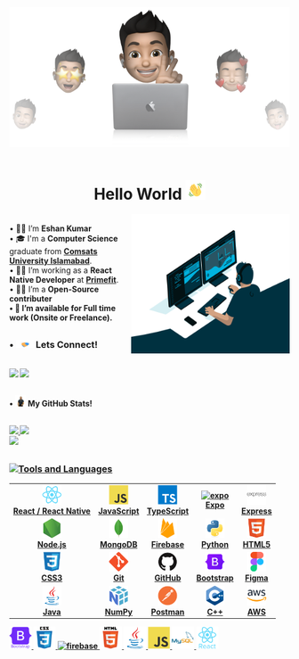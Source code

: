 <!--About myself!-->
<div align="center" >  
<img  src="Images/cover-photo.png" > </div>  </br> </a>
<div align="center" >  
  <h1> Hello World
 <img src="Images/shake-hand.gif" width="35px"> </h1>
</div>

<div align="left" >
<img align="right" height="250" width="285" src="Images/coding-boy.gif" > <br>
• 👨‍🎓 I’m <b>Eshan Kumar</b><br>
• 🎓 I'm a <b> Computer Science </b> graduate from <a href="https://www.comsats.edu.pk/"><b>Comsats University Islamabad</b></a>.<br>
• 👨‍💻 I’m working as a <b> React Native Developer</b> at <a href="https://primefit.ae/" target="_blank"><b>Primefit</b></a>.<br>
• 👨‍🏫 I’m a <b>Open-Source contributer<br>
• 🌱 I’m available for <b>Full time work </b>(Onsite or Freelance). <br>

</div>

##

<!--Social Media Links!-->
<div>
<h3> • <img src="Images/shakehand.gif" width="32">  <b> Lets Connect! </b> </h3> <br>
<a href = "https://www.instagram.com/eshandhankani/"><img src="https://img.icons8.com/fluent/48/000000/instagram-new.png"/></a>
<a href = "https://linkedin.com/in/the-eshan-kumar/"><img src="https://img.icons8.com/fluent/48/000000/linkedin.png"/></a>

 
</div>

##

<!--Github stats!-->
  <p> • <img src="Images/github-stats.gif" width="20">  <b>  My GitHub Stats! </b> </p> <br>

<div>
<a href="https://github.com/EshanDhankani">
<img height="185em" src="https://github-readme-stats.vercel.app/api?username=EshanDhankani&title_color=ffffff&icon_color=2234AE&text_color=F0E68C&bg_color=ffffff,000000,130F40&hide_border=true&show_icons=true&include_all_commits=true&count_private=true"/>
<img height="185em" src="https://github-readme-stats.vercel.app/api/top-langs/?username=EshanDhankani&layout=compact&langs_count=7&title_color=ffffff&icon_color=2234AE&text_color=F0E68C&bg_color=ffffff,000000,130F40&hide_border=true&show_icons=true"/>
</div>
<img src="https://readme-typing-svg.herokuapp.com?font=Open+Sans&color=F0E68C&width=500&lines=These+are+my+GitHub+stats..">

##


  <!--Used Languages and tools!-->
  <h3> <img src = "https://media2.giphy.com/media/QssGEmpkyEOhBCb7e1/giphy.gif?cid=ecf05e47a0n3gi1bfqntqmob8g9aid1oyj2wr3ds3mg700bl&rid=giphy.gif" width = 20px>Tools and Languages </h3>

  <table>
  <tr>
    <td align="center"><img src="https://raw.githubusercontent.com/devicons/devicon/master/icons/react/react-original.svg" title="React" alt="react" width="35" height="35"/><br/>React / React Native</td>
    <td align="center"><img src="https://raw.githubusercontent.com/devicons/devicon/master/icons/javascript/javascript-original.svg" title="JavaScript" alt="javascript" width="35" height="35"/><br/>JavaScript</td>
    <td align="center"><img src="https://raw.githubusercontent.com/devicons/devicon/master/icons/typescript/typescript-original.svg" title="TypeScript" alt="typescript" width="35" height="35"/><br/>TypeScript</td>
    <td align="center"><img src="https://www.svgrepo.com/show/330397/expo.svg" title="Expo" alt="expo" width="35" height="35"/><br/>Expo</td>
    <td align="center"><img src="https://raw.githubusercontent.com/devicons/devicon/master/icons/express/express-original-wordmark.svg" title="Express.js" alt="express" width="35" height="35"/><br/>Express</td>
  </tr>
  <tr>
    <td align="center"><img src="https://raw.githubusercontent.com/devicons/devicon/master/icons/nodejs/nodejs-original.svg" title="Node.js" alt="nodejs" width="35" height="35"/><br/>Node.js</td>
    <td align="center"><img src="https://raw.githubusercontent.com/devicons/devicon/master/icons/mongodb/mongodb-original.svg" title="MongoDB" alt="mongodb" width="35" height="35"/><br/>MongoDB</td>
    <td align="center"><img src="https://raw.githubusercontent.com/devicons/devicon/master/icons/firebase/firebase-plain.svg" title="Firebase" alt="firebase" width="35" height="35"/><br/>Firebase</td>
    <td align="center"><img src="https://raw.githubusercontent.com/devicons/devicon/master/icons/python/python-original.svg" title="Python" alt="python" width="35" height="35"/><br/>Python</td>
    <td align="center"><img src="https://raw.githubusercontent.com/devicons/devicon/master/icons/html5/html5-original.svg" title="HTML5" alt="html5" width="35" height="35"/><br/>HTML5</td>
  </tr>
  <tr>
    <td align="center"><img src="https://raw.githubusercontent.com/devicons/devicon/master/icons/css3/css3-original.svg" title="CSS3" alt="css3" width="35" height="35"/><br/>CSS3</td>
    <td align="center"><img src="https://raw.githubusercontent.com/devicons/devicon/master/icons/git/git-original.svg" title="Git" alt="git" width="35" height="35"/><br/>Git</td>
    <td align="center"><img src="https://raw.githubusercontent.com/devicons/devicon/master/icons/github/github-original.svg" title="GitHub" alt="github" width="35" height="35"/><br/>GitHub</td>
    <td align="center"><img src="https://raw.githubusercontent.com/devicons/devicon/master/icons/bootstrap/bootstrap-original.svg" title="Bootstrap" alt="bootstrap" width="35" height="35"/><br/>Bootstrap</td>
    <td align="center"><img src="https://raw.githubusercontent.com/devicons/devicon/master/icons/figma/figma-original.svg" title="Figma" alt="figma" width="35" height="35"/><br/>Figma</td>
  </tr>
  <tr>
    <td align="center"><img src="https://raw.githubusercontent.com/devicons/devicon/master/icons/java/java-original.svg" title="Java" alt="java" width="35" height="35"/><br/>Java</td>
    <td align="center"><img src="https://raw.githubusercontent.com/devicons/devicon/master/icons/numpy/numpy-original.svg" title="NumPy" alt="numpy" width="35" height="35"/><br/>NumPy</td>
    <td align="center"><img src="https://raw.githubusercontent.com/devicons/devicon/master/icons/postman/postman-original.svg" title="Postman" alt="postman" width="35" height="35"/><br/>Postman</td>
    <td align="center"><img src="https://raw.githubusercontent.com/devicons/devicon/master/icons/cplusplus/cplusplus-original.svg" title="C++" alt="cplusplus" width="35" height="35"/><br/>C++</td>
    <td align="center"><img src="https://raw.githubusercontent.com/devicons/devicon/master/icons/amazonwebservices/amazonwebservices-original-wordmark.svg" title="AWS" alt="aws" width="35" height="35"/><br/>AWS</td>
  </tr>
</table>


<p align="left"> 
<a href="https://getbootstrap.com" target="_blank" rel="noreferrer"> <img src="https://raw.githubusercontent.com/devicons/devicon/master/icons/bootstrap/bootstrap-plain-wordmark.svg" alt="bootstrap" width="40" height="40"/> </a> <a href="https://www.w3schools.com/css/" target="_blank" rel="noreferrer"> <img src="https://raw.githubusercontent.com/devicons/devicon/master/icons/css3/css3-original-wordmark.svg" alt="css3" width="40" height="40"/> </a> <a href="https://firebase.google.com/" target="_blank" rel="noreferrer"> <img src="https://www.vectorlogo.zone/logos/firebase/firebase-icon.svg" alt="firebase" width="40" height="40"/> </a> <a href="https://www.w3.org/html/" target="_blank" rel="noreferrer"> <img src="https://raw.githubusercontent.com/devicons/devicon/master/icons/html5/html5-original-wordmark.svg" alt="html5" width="40" height="40"/> </a> <a href="https://www.java.com" target="_blank" rel="noreferrer"> <img src="https://raw.githubusercontent.com/devicons/devicon/master/icons/java/java-original.svg" alt="java" width="40" height="40"/> </a> <a href="https://developer.mozilla.org/en-US/docs/Web/JavaScript" target="_blank" rel="noreferrer"> <img src="https://raw.githubusercontent.com/devicons/devicon/master/icons/javascript/javascript-original.svg" alt="javascript" width="40" height="40"/> </a> <a href="https://www.mysql.com/" target="_blank" rel="noreferrer"> <img src="https://raw.githubusercontent.com/devicons/devicon/master/icons/mysql/mysql-original-wordmark.svg" alt="mysql" width="40" height="40"/> </a> <a href="https://reactjs.org/" target="_blank" rel="noreferrer"> <img src="https://raw.githubusercontent.com/devicons/devicon/master/icons/react/react-original-wordmark.svg" alt="react" width="40" height="40"/> </a> </p>


